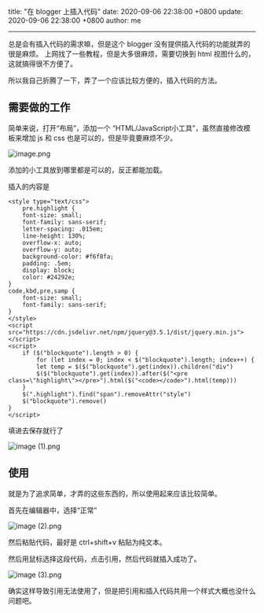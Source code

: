 title: "在 blogger 上插入代码"
date: 2020-09-06 22:38:00 +0800
update: 2020-09-06 22:38:00 +0800
author: me

---

总是会有插入代码的需求嘛，但是这个 blogger 没有提供插入代码的功能就弄的很是麻烦。
上网找了一些教程，但是大多很麻烦，需要切换到 html 视图什么的，这就搞得很不方便了。

所以我自己折腾了一下，弄了一个应该比较方便的，插入代码的方法。

## 需要做的工作
简单来说，打开“布局”，添加一个	“HTML/JavaScript小工具”，虽然直接修改模板来增加 js 和 css 也是可以的，但是毕竟要麻烦不少。

![image.png](https://i.loli.net/2020/11/13/Age8VjlFGX3Pxih.png)

添加的小工具放到哪里都是可以的，反正都能加载。

插入的内容是

    <style type="text/css">
        pre.highlight {
        font-size: small;
        font-family: sans-serif;
        letter-spacing: .015em;
        line-height: 130%;
        overflow-x: auto;
        overflow-y: auto;
        background-color: #f6f8fa;
        padding: .5em;
        display: block;
        color: #24292e;
    }
    code,kbd,pre,samp {
        font-size: small;
        font-family: sans-serif;
    }
    </style>
    <script src="https://cdn.jsdelivr.net/npm/jquery@3.5.1/dist/jquery.min.js"></script>
    <script>
        if ($("blockquote").length > 0) {
            for (let index = 0; index < $("blockquote").length; index++) {
            let temp = $($("blockquote").get(index)).children("div")
            $($("blockquote").get(index)).after($("<pre class=\"highlight\"></pre>").html($("<code></code>").html(temp)))
        }
        $(".highlight").find("span").removeAttr("style")
        $("blockquote").remove()
    }
    </script> 

填进去保存就行了

![image (1).png](https://i.loli.net/2020/11/13/Wt1sqmhe6zcOoGi.png)

## 使用
就是为了追求简单，才弄的这些东西的，所以使用起来应该比较简单。

首先在编辑器中，选择“正常”

![image (2).png](https://i.loli.net/2020/11/13/jNfMUk8K7TIpVEB.png)

然后粘贴代码，最好是 ctrl+shift+v 粘贴为纯文本。

然后用鼠标选择这段代码，点击引用，然后代码就插入成功了。

![image (3).png](https://i.loli.net/2020/11/13/GnVS8QcE29IBipg.png)

确实这样导致引用无法使用了，但是把引用和插入代码共用一个样式大概也没什么问题吧。